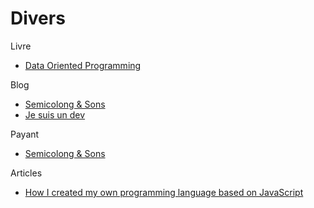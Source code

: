 # Divers

Livre

- [Data Oriented Programming](https://blog.klipse.tech/data-oriented-programming-book.html)

Blog

- [Semicolong & Sons](https://www.semicolonandsons.com/code_diary)
- [Je suis un dev](https://www.jesuisundev.com/)

Payant

- [Semicolong & Sons](https://www.semicolonandsons.com/)

Articles

- [How I created my own programming language based on JavaScript](https://dev.to/sergeyshpadyrev/why-i-wrote-my-own-programming-language-based-on-javascript-435g)
